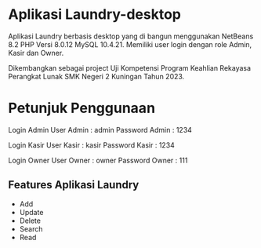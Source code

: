# Aplikasi Laundry-desktop
Aplikasi Laundry berbasis desktop yang di bangun menggunakan NetBeans 8.2 PHP Versi 8.0.12 MySQL 10.4.21. Memiliki user login dengan role Admin, Kasir dan Owner.

Dikembangkan sebagai project Uji Kompetensi Program Keahlian Rekayasa Perangkat Lunak SMK Negeri 2 Kuningan Tahun 2023.

# Petunjuk Penggunaan
Login Admin
User Admin : admin
Password Admin : 1234

Login Kasir
User Kasir : kasir
Password Kasir : 1234

Login Owner
User Owner : owner
Password Owner : 111

## Features Aplikasi Laundry
- Add
- Update
- Delete
- Search
- Read
